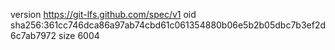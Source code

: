 version https://git-lfs.github.com/spec/v1
oid sha256:361cc746dca86a97ab74cbd61c061354880b06e5b2b05dbc7b3ef2d6c7ab7972
size 6004
